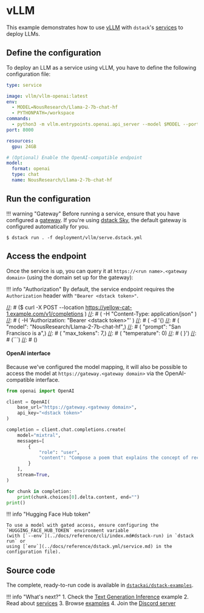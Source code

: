 # vLLM

This example demonstrates how to use [vLLM](https://vllm.ai/) with `dstack`'s [services](../docs/concepts/services.md) to deploy LLMs.

## Define the configuration

To deploy an LLM as a service using vLLM, you have to define the following configuration file:

<div editor-title="deployment/vllm/serve.dstack.yml"> 

```yaml
type: service

image: vllm/vllm-openai:latest
env:
  - MODEL=NousResearch/Llama-2-7b-chat-hf
  - PYTHONPATH=/workspace 
commands:
  - python3 -m vllm.entrypoints.openai.api_server --model $MODEL --port 8000
port: 8000

resources:
  gpu: 24GB

# (Optional) Enable the OpenAI-compatible endpoint
model:
  format: openai
  type: chat
  name: NousResearch/Llama-2-7b-chat-hf
```

</div>

## Run the configuration

!!! warning "Gateway"
    Before running a service, ensure that you have configured a [gateway](../docs/concepts/services.md#set-up-a-gateway).
    If you're using [dstack Sky](https://sky.dstack.ai), the default gateway is configured automatically for you.

<div class="termy">

```shell
$ dstack run . -f deployment/vllm/serve.dstack.yml
```

</div>

## Access the endpoint

Once the service is up, you can query it at 
`https://<run name>.<gateway domain>` (using the domain set up for the gateway):

!!! info "Authorization"
    By default, the service endpoint requires the `Authorization` header with `"Bearer <dstack token>"`.

[//]: # (<div class="termy">)
[//]: # (```shell)
[//]: # ($ curl -X POST --location https://yellow-cat-1.example.com/v1/completions \)
[//]: # (    -H "Content-Type: application/json" \)
[//]: # (    -H 'Authorization: "Bearer &lt;dstack token&gt;"' \)
[//]: # (    -d '{)
[//]: # (          "model": "NousResearch/Llama-2-7b-chat-hf",)
[//]: # (          "prompt": "San Francisco is a",)
[//]: # (          "max_tokens": 7,)
[//]: # (          "temperature": 0)
[//]: # (        }')
[//]: # (```)
[//]: # (</div>)

#### OpenAI interface

Because we've configured the model mapping, it will also be possible 
to access the model at `https://gateway.<gateway domain>` via the OpenAI-compatible interface.

```python
from openai import OpenAI

client = OpenAI(
    base_url="https://gateway.<gateway domain>", 
    api_key="<dstack token>"
)

completion = client.chat.completions.create(
    model="mixtral",
    messages=[
        {
            "role": "user",
            "content": "Compose a poem that explains the concept of recursion in programming.",
        }
    ],
    stream=True,
)

for chunk in completion:
    print(chunk.choices[0].delta.content, end="")
print()
```

!!! info "Hugging Face Hub token"

    To use a model with gated access, ensure configuring the `HUGGING_FACE_HUB_TOKEN` environment variable 
    (with [`--env`](../docs/reference/cli/index.md#dstack-run) in `dstack run` or 
    using [`env`](../docs/reference/dstack.yml/service.md) in the configuration file).
    
[//]: # (    <div class="termy">)
[//]: # (    )
[//]: # (    ```shell)
[//]: # (    $ dstack run . -f vllm/serve.dstack.yml --env HUGGING_FACE_HUB_TOKEN=&lt;token&gt; --gpu 24GB)
[//]: # (    ```)
[//]: # (    </div>)

## Source code
    
The complete, ready-to-run code is available in [`dstackai/dstack-examples`](https://github.com/dstackai/dstack-examples).

!!! info "What's next?"
    1. Check the [Text Generation Inference](tgi.md) example
    2. Read about [services](../docs/concepts/services.md)
    3. Browse [examples](index.md)
    4. Join the [Discord server](https://discord.gg/u8SmfwPpMd)